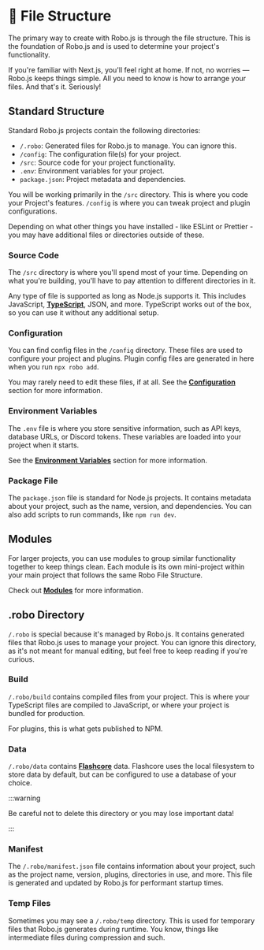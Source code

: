 # 📂 File Structure

The primary way to create with Robo.js is through the file structure. This is the foundation of Robo.js and is used to determine your project's functionality.

If you're familiar with Next.js, you'll feel right at home. If not, no worries — Robo.js keeps things simple. All you need to know is how to arrange your files. And that's it. Seriously!

## Standard Structure

Standard Robo.js projects contain the following directories:

- `/.robo`: Generated files for Robo.js to manage. You can ignore this.
- `/config`: The configuration file(s) for your project.
- `/src`: Source code for your project functionality.
- `.env`: Environment variables for your project.
- `package.json`: Project metadata and dependencies.

You will be working primarily in the `/src` directory. This is where you code your Project's features. `/config` is where you can tweak project and plugin configurations.

Depending on what other things you have installed - like ESLint or Prettier - you may have additional files or directories outside of these.

### Source Code

The `/src` directory is where you'll spend most of your time. Depending on what you're building, you'll have to pay attention to different directories in it.

Any type of file is supported as long as Node.js supports it. This includes JavaScript, **[TypeScript](../create-robo/typescript)**, JSON, and more. TypeScript works out of the box, so you can use it without any additional setup.

### Configuration

You can find config files in the `/config` directory. These files are used to configure your project and plugins. Plugin config files are generated in here when you run `npx robo add`.

You may rarely need to edit these files, if at all. See the **[Configuration](./config)** section for more information.

### Environment Variables

The `.env` file is where you store sensitive information, such as API keys, database URLs, or Discord tokens. These variables are loaded into your project when it starts.

See the **[Environment Variables](../discord-bots/secrets)** section for more information.

### Package File

The `package.json` file is standard for Node.js projects. It contains metadata about your project, such as the name, version, and dependencies. You can also add scripts to run commands, like `npm run dev`.

## Modules

For larger projects, you can use modules to group similar functionality together to keep things clean. Each module is its own mini-project within your main project that follows the same Robo File Structure.

Check out **[Modules](./modules)** for more information.

## .robo Directory

`/.robo` is special because it's managed by Robo.js. It contains generated files that Robo.js uses to manage your project. You can ignore this directory, as it's not meant for manual editing, but feel free to keep reading if you're curious.

### Build

`/.robo/build` contains compiled files from your project. This is where your TypeScript files are compiled to JavaScript, or where your project is bundled for production.

For plugins, this is what gets published to NPM.

### Data

`/.robo/data` contains **[Flashcore](./flashcore)** data. Flashcore uses the local filesystem to store data by default, but can be configured to use a database of your choice.

:::warning

Be careful not to delete this directory or you may lose important data!

:::

### Manifest

The `/.robo/manifest.json` file contains information about your project, such as the project name, version, plugins, directories in use, and more. This file is generated and updated by Robo.js for performant startup times.

### Temp Files

Sometimes you may see a `/.robo/temp` directory. This is used for temporary files that Robo.js generates during runtime. You know, things like intermediate files during compression and such.

<!--
## Entry File

You may not need it for every project, but the entry file is the starting point for your project. It's where Robo.js looks to start your project. Kinda like running `node index.js`. The entry file is usually named `start.js` (or `.ts`) and is located in the `/src/robo` directory.

Plugins can also have their own entry files, so you may not need your own if you're only using plugin features, such as making a Discord bot. Because of this, assume that your project may have multiple entry files that run simultaneously.

## Lifecycle

Robo.js has a lifecycle that runs through different stages when your project starts. This includes loading plugins, starting the server, and more. You can hook into these stages to run your own code. Lifecycle hooks are located in the `/src/robo` directory, no different than the entry file.

The lifecycle hooks are:

- `load.js`: Runs before the project starts.
- `start.js`: Runs when the project starts.
- `stop.js`: Runs when the project stops.
- `restart.js`: Runs when the project restarts. (instead of stopping)
-->
